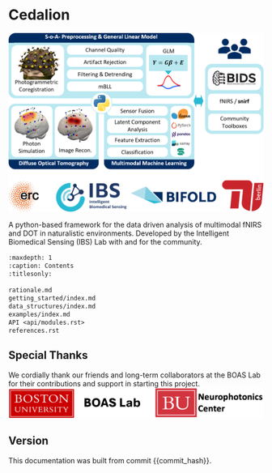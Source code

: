 # Cedalion

![cedalion graphical abstract](/docs/img/cedalion_frontpage.png)

A python-based framework for the data driven analysis of multimodal fNIRS and DOT in naturalistic environments. Developed by the Intelligent Biomedical Sensing (IBS) Lab with and for the community.

```{toctree}
:maxdepth: 1
:caption: Contents
:titlesonly:

rationale.md
getting_started/index.md
data_structures/index.md
examples/index.md
API <api/modules.rst>
references.rst
```

## Special Thanks
We cordially thank our friends and long-term collaborators at the BOAS Lab for their contributions and support in starting this project.
![special thanks](/docs/img/special_thanks.png)

## Version
This documentation was built from commit {{commit_hash}}.
